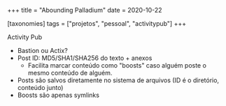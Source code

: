 +++
title = "Abounding Palladium"
date = 2020-10-22

[taxonomies]
tags = ["projetos", "pessoal", "activitypub"]
+++

Activity Pub

- Bastion ou Actix?
- Post ID: MD5/SHA1/SHA256 do texto + anexos
   - Facilita marcar conteúdo como "boosts" caso alguém poste o mesmo conteúdo
       de alguém.
- Posts são salvos diretamente no sistema de arquivos (ID é o diretório,
  conteúdo junto)
- Boosts são apenas symlinks

<!--
vim:spelllang=pt:
--> 
